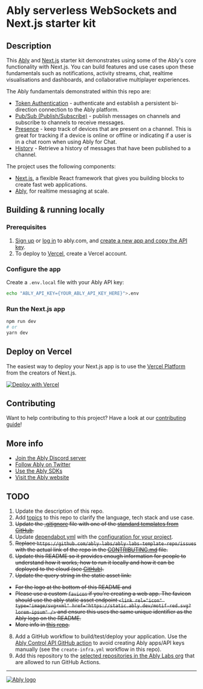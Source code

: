 # Ably serverless WebSockets and Next.js starter kit

## Description

This [Ably](https://ably.com?utm_source=github&utm_medium=github-repo&utm_campaign=GLB-2211-ably-nextjs-starter-kit&utm_content=ably-nextjs-starter-kit&src=GLB-2211-ably-nextjs-starter-kit-github-repo) and [Next.js](https://nextjs.org) starter kit demonstrates using some of the Ably's core functionality with Next.js. You can build features and use cases upon these fundamentals such as notifications, activity streams, chat, realtime visualisations and dashboards, and collaborative multiplayer experiences.

The Ably fundamentals demonstrated within this repo are:

- [Token Authentication](https://ably.com/docs/realtime/authentication?utm_source=github&utm_medium=github-repo&utm_campaign=GLB-2211-ably-nextjs-starter-kit&utm_content=ably-nextjs-starter-kit&src=GLB-2211-ably-nextjs-starter-kit-github-repo#token-authentication) - authenticate and establish a persistent bi-direction connection to the Ably platform.
- [Pub/Sub (Publish/Subscribe)](https://ably.com/docs/realtime/channels?utm_source=github&utm_medium=github-repo&utm_campaign=GLB-2211-ably-nextjs-starter-kit&utm_content=ably-nextjs-starter-kit&src=GLB-2211-ably-nextjs-starter-kit-github-repo) - publish messages on channels and subscribe to channels to receive messages.
- [Presence](https://ably.com/docs/realtime/presence?utm_source=github&utm_medium=github-repo&utm_campaign=GLB-2211-ably-nextjs-starter-kit&utm_content=ably-nextjs-starter-kit&src=GLB-2211-ably-nextjs-starter-kit-github-repo) - keep track of devices that are present on a channel. This is great for tracking if a device is online or offline or indicating if a user is in a chat room when using Ably for Chat.
- [History](https://ably.com/docs/realtime/history?utm_source=github&utm_medium=github-repo&utm_campaign=GLB-2211-ably-nextjs-starter-kit&utm_content=ably-nextjs-starter-kit&src=GLB-2211-ably-nextjs-starter-kit-github-repo) - Retrieve a history of messages that have been published to a channel.

The project uses the following components:

- [Next.js](https://nextjs.org), a flexible React framework that gives you building blocks to create fast web applications.
- [Ably](https://ably.com?utm_source=github&utm_medium=github-repo&utm_campaign=GLB-2211-ably-nextjs-starter-kit&utm_content=ably-nextjs-starter-kit&src=GLB-2211-ably-nextjs-starter-kit-github-repo), for realtime messaging at scale.

## Building & running locally

### Prerequisites

1. [Sign up](https://ably.com/signup?utm_source=github&utm_medium=github-repo&utm_campaign=GLB-2211-ably-nextjs-starter-kit&utm_content=ably-nextjs-starter-kit&src=GLB-2211-ably-nextjs-starter-kit-github-repo) or [log in](https://ably.com/login?utm_source=github&utm_medium=github-repo&utm_campaign=GLB-2211-ably-nextjs-starter-kit&utm_content=ably-nextjs-starter-kit&src=GLB-2211-ably-nextjs-starter-kit-github-repo) to ably.com, and [create a new app and copy the API key](https://faqs.ably.com/setting-up-and-managing-api-keys?utm_source=github&utm_medium=github-repo&utm_campaign=GLB-2211-ably-nextjs-starter-kit&utm_content=ably-nextjs-starter-kit&src=GLB-2211-ably-nextjs-starter-kit-github-repo).
2. To deploy to [Vercel](https://vercel.com), create a Vercel account.

### Configure the app

Create a `.env.local` file with your Ably API key:

```bash
echo "ABLY_API_KEY={YOUR_ABLY_API_KEY_HERE}">.env
```

### Run the Next.js app

```bash
npm run dev
# or
yarn dev
```

## Deploy on Vercel

The easiest way to deploy your Next.js app is to use the [Vercel Platform](https://vercel.com/new?utm_medium=default-template&filter=next.js&utm_source=create-next-app&utm_campaign=create-next-app-readme) from the creators of Next.js.

[![Deploy with Vercel](https://vercel.com/button)](https://vercel.com/new/clone?repository-url=https%3A%2F%2Fgithub.com%2Fably-labs%2Fably-nextjs-starter-kit&env=ABLY_API_KEY)

## Contributing

Want to help contributing to this project? Have a look at our [contributing guide](CONTRIBUTING.md)!

## More info

- [Join the Ably Discord server](https://discord.gg/q89gDHZcBK)
- [Follow Ably on Twitter](https://twitter.com/ablyrealtime)
- [Use the Ably SDKs](https://github.com/ably/)
- [Visit the Ably website](https://ably.com?utm_source=github&utm_medium=github-repo&utm_campaign=GLB-2211-ably-nextjs-starter-kit&utm_content=ably-nextjs-starter-kit&src=GLB-2211-ably-nextjs-starter-kit-github-repo)

## TODO

1. Update the description of this repo.
2. Add [topics](https://docs.github.com/en/repositories/managing-your-repositorys-settings-and-features/customizing-your-repository/classifying-your-repository-with-topics) to this repo to clarify the language, tech stack and use case.
3. ~~Update the [.gitignore](.gitignore) file with one of the [standard templates from GitHub](https://github.com/github/gitignore).~~
4. Update [dependabot.yml](.github/dependabot.yml) with the [configuration for your project](https://docs.github.com/en/code-security/supply-chain-security/keeping-your-dependencies-updated-automatically/configuration-options-for-dependency-updates).
5. ~~Replace `https://github.com/ably-labs/ably-labs-template-repo/issues` with the actual link of the repo in the [CONTRIBUTING.md](CONTRIBUTING.md) file.~~
6. ~~Update this README so it provides enough information for people to understand how it works, how to run it locally and how it can be deployed to the cloud (see [GitHub](https://docs.github.com/en/repositories/managing-your-repositorys-settings-and-features/customizing-your-repository/about-readmes)).~~
7. ~~Update the query string in the static asset link:~~
  - ~~For the logo at the bottom of this README and~~
  - ~~Please use a custom `favicon` if you're creating a web app. The favicon should use the ably static asset endpoint `<link rel="icon" type="image/svg+xml" href="https://static.ably.dev/motif-red.svg?lorem-ipsum" />` and ensure this uses the same unique identifier as the Ably logo on the README.~~
  - ~~More info in [this repo](https://github.com/ably-labs/static-assets).~~
8. Add a GitHub workflow to build/test/deploy your application. Use the [Ably Control API GitHub action](https://github.com/ably-labs/ably-control-api-action) to avoid creating Ably apps/API keys manually (see the `create-infra.yml` workflow in this repo).
9. Add this repository to the [selected repositories in the Ably Labs org](https://github.com/organizations/ably-labs/settings/actions) that are allowed to run GitHub Actions.

---
[![Ably logo](https://static.ably.dev/badge-black.svg?ably-nextjs-starter-kit-github-repo)](https://ably.com?utm_source=github&utm_medium=github-repo&utm_campaign=GLB-2211-ably-nextjs-starter-kit&utm_content=ably-nextjs-starter-kit&src=GLB-2211-ably-nextjs-starter-kit-github-repo)